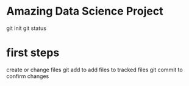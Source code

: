 # Amazing Data Science Project

git init
git status


# first steps

create or change files
git add to add files to tracked files
git commit to confirm changes



